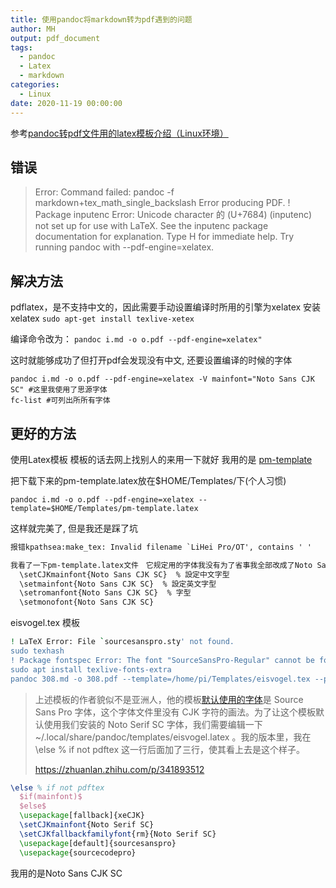 ```yaml
---
title: 使用pandoc将markdown转为pdf遇到的问题
author: MH
output: pdf_document
tags:
  - pandoc
  - Latex
  - markdown
categories:
  - Linux
date: 2020-11-19 00:00:00
---
```


参考[pandoc转pdf文件用的latex模板介绍（Linux环境）](https://blog.csdn.net/weixin_44375591/article/details/103992360?utm_medium=distribute.pc_aggpage_search_result.none-task-blog-2~all~first_rank_v2~rank_v28-3-103992360.nonecase&utm_term=pdflatex%20%E6%A8%A1%E6%9D%BF&spm=1000.2123.3001.4430)

## 错误

> Error: Command failed: pandoc -f markdown+tex_math_single_backslash
> Error producing PDF.
> ! Package inputenc Error: Unicode character 的 (U+7684)
> (inputenc)                not set up for use with LaTeX.
> See the inputenc package documentation for explanation.
> Type  H for immediate help.
> Try running pandoc with --pdf-engine=xelatex.

<!-- more -->

## 解决方法

pdflatex，是不支持中文的，因此需要手动设置编译时所用的引擎为xelatex
安装xelatex
 `sudo apt-get install texlive-xetex`

编译命令改为：
 `pandoc i.md -o o.pdf --pdf-engine=xelatex"`

这时就能够成功了但打开pdf会发现没有中文, 还要设置编译的时候的字体

``` shell
pandoc i.md -o o.pdf --pdf-engine=xelatex -V mainfont="Noto Sans CJK SC" #这里我使用了思源字体
fc-list #可列出所所有字体
```

## 更好的方法

使用Latex模板
模板的话去网上找别人的来用一下就好
我用的是
[pm-template](https://github.com/tzengyuxio/pages/blob/gh-pages/pandoc/pm-template.latex)

把下载下来的pm-template.latex放在$HOME/Templates/下(个人习惯)

 `pandoc i.md -o o.pdf --pdf-engine=xelatex --template=$HOME/Templates/pm-template.latex`

这样就完美了, 但是我还是踩了坑

``` txt
报错kpathsea:make_tex: Invalid filename `LiHei Pro/OT', contains ' '

我看了一下pm-template.latex文件　它规定用的字体我没有为了省事我全部改成了Noto Sans CJK SC
  \setCJKmainfont{Noto Sans CJK SC}  % 設定中文字型
  \setmainfont{Noto Sans CJK SC}  % 設定英文字型
  \setromanfont{Noto Sans CJK SC}  % 字型
  \setmonofont{Noto Sans CJK SC}
```

eisvogel.tex 模板

```bash
! LaTeX Error: File `sourcesanspro.sty' not found.
sudo texhash
! Package fontspec Error: The font "SourceSansPro-Regular" cannot be found.
sudo apt install texlive-fonts-extra
pandoc 308.md -o 308.pdf --template=/home/pi/Templates/eisvogel.tex --pdf-engine=xelatex  -VCJKmainfont="Noto Sans CJK SC"
```

> 上述模板的作者貌似不是亚洲人，他的模板[默认使用的字体](https://link.zhihu.com/?target=https%3A//github.com/Wandmalfarbe/pandoc-latex-template/blob/27fb7e455536012aa7e92151ffad28ff70986f41/eisvogel.tex%23L623)是 Source Sans Pro 字体，这个字体文件里没有 CJK 字符的画法。为了让这个模板默认使用我们安装的 Noto Serif SC 字体，我们需要编辑一下 ~/.local/share/pandoc/templates/eisvogel.latex 。我的版本里，我在 \else % if not pdftex 这一行后面加了三行，使其看上去是这个样子。
>
> https://zhuanlan.zhihu.com/p/341893512

```tex
\else % if not pdftex
  $if(mainfont)$
  $else$
  \usepackage[fallback]{xeCJK}
  \setCJKmainfont{Noto Serif SC}
  \setCJKfallbackfamilyfont{rm}{Noto Serif SC}
  \usepackage[default]{sourcesanspro}
  \usepackage{sourcecodepro}
```

我用的是Noto Sans CJK SC
